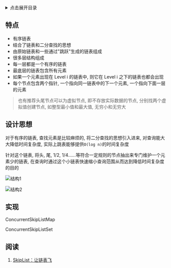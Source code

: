 <details>
<summary>点击展开目录</summary>
<!-- TOC -->

- [特点](#特点)
- [设计思想](#设计思想)
- [实现](#实现)
- [阅读](#阅读)

<!-- /TOC -->
</details>


## 特点

* 有序链表
* 结合了链表和二分查找的思想
* 由原始链表和一些通过"跳跃"生成的链表组成
* 很多层结构组成
* 每一层都是一个有序的链表
* 最底层的链表包含所有元素
* 如果一个元素出现在 Level i 的链表中, 则它在 Level i 之下的链表也都会出现
* 每个节点包含两个指针, 一个指向同一链表中的下一个元素, 一个指向下面一层的元素

> 也有推荐头尾节点可以为虚拟节点, 即不存放实际数据的节点, 分别找两个虚拟值创建节点, 如整型最小值和最大值, 无穷小和无穷大

## 设计思想

对于有序的链表, 查找元素是比较麻烦的, 将二分查找的思想引入进来, 对查询能大大降低时间复杂度, 实际上跳表能够提供`O(log n)`的时间复杂度

针对这个链表, 将头, 尾, 1/2, 1/4......等符合一定规则的节点抽出来专门维护一个元素少的链表, 在查询时通过这个小链表快速缩小查询范围从而达到降低时间复杂度的目的

![结构1](https://gitee.com/LuVx/img/raw/master/algorithm/skiplist_1.png)

![结构2](https://gitee.com/LuVx/img/raw/master/algorithm/skiplist.jpg)

## 实现


ConcurrentSkipListMap

ConcurrentSkipListSet


## 阅读

1. [SkipList：让链表飞](https://www.jianshu.com/p/fcd18946994e)
